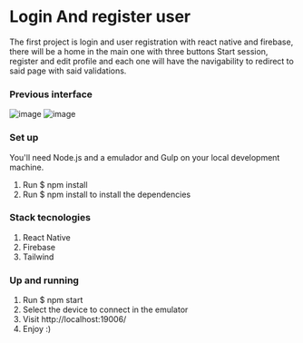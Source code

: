 # Login And register user

The first project is login and user registration with react native and firebase, there will be a home in the main one with three buttons Start session, register and edit profile and each one will have the navigability to redirect to said page with said validations.

### Previous interface

![image](https://user-images.githubusercontent.com/77691249/160455349-80be3984-958f-4221-96df-22d5d209cff5.png)
![image](https://user-images.githubusercontent.com/77691249/160456739-36250558-4071-403b-99cd-37cf8c69ebdd.png)

### Set up
You'll need Node.js and a emulador and Gulp on your local development machine.

1. Run $ npm install
2. Run $ npm install to install the dependencies

### Stack tecnologies
1. React Native
2. Firebase
3. Tailwind

### Up and running
1. Run $ npm start
2. Select the device to connect in the emulator
3. Visit http://localhost:19006/
4. Enjoy :)

